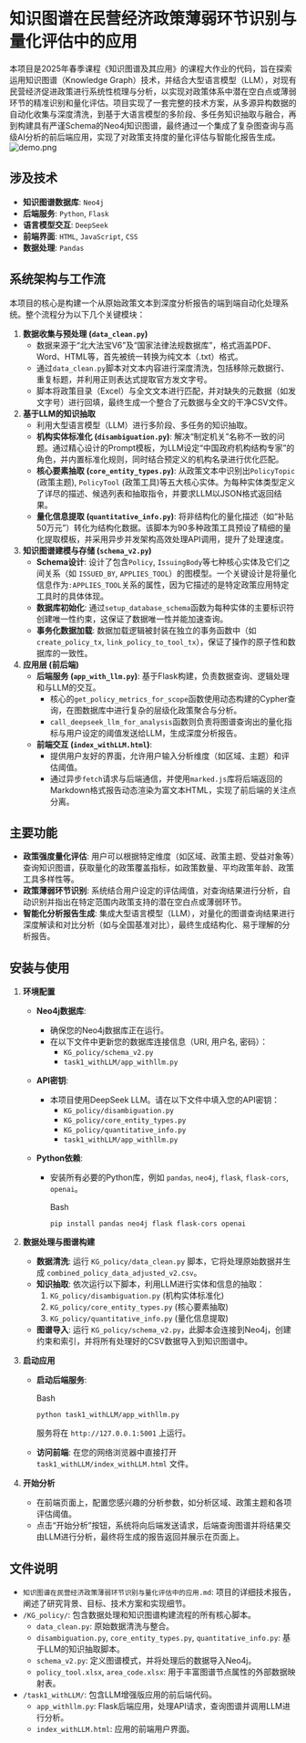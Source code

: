 # 知识图谱在民营经济政策薄弱环节识别与量化评估中的应用

本项目是2025年春季课程《知识图谱及其应用》的课程大作业的代码，旨在探索运用知识图谱（Knowledge Graph）技术，并结合大型语言模型（LLM），对现有民营经济促进政策进行系统性梳理与分析，以实现对政策体系中潜在空白点或薄弱环节的精准识别和量化评估。项目实现了一套完整的技术方案，从多源异构数据的自动化收集与深度清洗，到基于大语言模型的多阶段、多任务知识抽取与融合，再到构建具有严谨Schema的Neo4j知识图谱，最终通过一个集成了复杂图查询与高级AI分析的前后端应用，实现了对政策支持度的量化评估与智能化报告生成。
![demo.png](https://img.picui.cn/free/2025/07/09/686e3a4126ae9.png)

## 涉及技术

- **知识图谱数据库**: `Neo4j`
- **后端服务**: `Python`, `Flask`
- **语言模型交互**: `DeepSeek`
- **前端界面**: `HTML`, `JavaScript`, `CSS`
- **数据处理**: `Pandas`

## 系统架构与工作流

本项目的核心是构建一个从原始政策文本到深度分析报告的端到端自动化处理系统。整个流程分为以下几个关键模块：

1. **数据收集与预处理 (`data_clean.py`)**
   - 数据来源于“北大法宝V6”及“国家法律法规数据库”，格式涵盖PDF、Word、HTML等，首先被统一转换为纯文本（.txt）格式。
   - 通过`data_clean.py`脚本对文本内容进行深度清洗，包括移除元数据行、重复标题，并利用正则表达式提取官方发文字号。
   - 脚本将政策目录（Excel）与全文文本进行匹配，并对缺失的元数据（如发文字号）进行回填，最终生成一个整合了元数据与全文的干净CSV文件。
2. **基于LLM的知识抽取**
   - 利用大型语言模型（LLM）进行多阶段、多任务的知识抽取。
   - **机构实体标准化 (`disambiguation.py`)**: 解决“制定机关”名称不一致的问题。通过精心设计的Prompt模板，为LLM设定“中国政府机构结构专家”的角色，并内置标准化规则，同时结合预定义的机构名录进行优化匹配。
   - **核心要素抽取 (`core_entity_types.py`)**: 从政策文本中识别出`PolicyTopic` (政策主题), `PolicyTool` (政策工具)等五大核心实体。为每种实体类型定义了详尽的描述、候选列表和抽取指令，并要求LLM以JSON格式返回结果。
   - **量化信息提取 (`quantitative_info.py`)**: 将非结构化的量化描述（如“补贴50万元”）转化为结构化数据。该脚本为90多种政策工具预设了精细的量化提取模板，并采用异步并发架构高效处理API调用，提升了处理速度。
3. **知识图谱建模与存储 (`schema_v2.py`)**
   - **Schema设计**: 设计了包含`Policy`, `IssuingBody`等七种核心实体及它们之间关系（如 `ISSUED_BY`, `APPLIES_TOOL`）的图模型。一个关键设计是将量化信息作为`:APPLIES_TOOL`关系的属性，因为它描述的是特定政策应用特定工具时的具体体现。
   - **数据库初始化**: 通过`setup_database_schema`函数为每种实体的主要标识符创建唯一性约束，这保证了数据唯一性并能加速查询。
   - **事务化数据加载**: 数据加载逻辑被封装在独立的事务函数中（如`create_policy_tx`, `link_policy_to_tool_tx`），保证了操作的原子性和数据库的一致性。
4. **应用层 (前后端)**
   - **后端服务 (`app_with_llm.py`)**: 基于Flask构建，负责数据查询、逻辑处理和与LLM的交互。
     - 核心的`get_policy_metrics_for_scope`函数使用动态构建的Cypher查询，在图数据库中进行复杂的层级化政策聚合与分析。
     - `call_deepseek_llm_for_analysis`函数则负责将图谱查询出的量化指标与用户设定的阈值发送给LLM，生成深度分析报告。
   - **前端交互 (`index_withLLM.html`)**:
     - 提供用户友好的界面，允许用户输入分析维度（如区域、主题）和评估阈值。
     - 通过异步`fetch`请求与后端通信，并使用`marked.js`库将后端返回的Markdown格式报告动态渲染为富文本HTML，实现了前后端的关注点分离。

## 主要功能

- **政策强度量化评估**: 用户可以根据特定维度（如区域、政策主题、受益对象等）查询知识图谱，获取量化的政策覆盖指标，如政策数量、平均政策年龄、政策工具多样性等。
- **政策薄弱环节识别**: 系统结合用户设定的评估阈值，对查询结果进行分析，自动识别并指出在特定范围内政策支持的潜在空白点或薄弱环节。
- **智能化分析报告生成**: 集成大型语言模型（LLM），对量化的图谱查询结果进行深度解读和对比分析（如与全国基准对比），最终生成结构化、易于理解的分析报告。

## 安装与使用

1. **环境配置**

   - **Neo4j数据库**:

     - 确保您的Neo4j数据库正在运行。
     - 在以下文件中更新您的数据库连接信息（URI, 用户名, 密码）：
       - `KG_policy/schema_v2.py`
       - `task1_withLLM/app_withllm.py`

   - **API密钥**:

     - 本项目使用DeepSeek LLM。请在以下文件中填入您的API密钥：
       - `KG_policy/disambiguation.py`
       - `KG_policy/core_entity_types.py`
       - `KG_policy/quantitative_info.py`
       - `task1_withLLM/app_withllm.py`

   - **Python依赖**:

     - 安装所有必要的Python库，例如 `pandas`, `neo4j`, `flask`, `flask-cors`, `openai`。

       Bash

       ```
       pip install pandas neo4j flask flask-cors openai
       ```

2. **数据处理与图谱构建**

   - **数据清洗**: 运行 `KG_policy/data_clean.py` 脚本，它将处理原始数据并生成 `combined_policy_data_adjusted_v2.csv`。
   - **知识抽取**: 依次运行以下脚本，利用LLM进行实体和信息的抽取：
     1. `KG_policy/disambiguation.py` (机构实体标准化)
     2. `KG_policy/core_entity_types.py` (核心要素抽取)
     3. `KG_policy/quantitative_info.py` (量化信息提取)
   - **图谱导入**: 运行 `KG_policy/schema_v2.py`，此脚本会连接到Neo4j，创建约束和索引，并将所有处理好的CSV数据导入到知识图谱中。

3. **启动应用**

   - **启动后端服务**:

     Bash

     ```
     python task1_withLLM/app_withllm.py
     ```

     服务将在 `http://127.0.0.1:5001` 上运行。

   - **访问前端**: 在您的网络浏览器中直接打开 `task1_withLLM/index_withLLM.html` 文件。

4. **开始分析**

   - 在前端页面上，配置您感兴趣的分析参数，如分析区域、政策主题和各项评估阈值。
   - 点击“开始分析”按钮，系统将向后端发送请求，后端查询图谱并将结果交由LLM进行分析，最终将生成的报告返回并展示在页面上。

## 文件说明

- `知识图谱在民营经济政策薄弱环节识别与量化评估中的应用.md`: 项目的详细技术报告，阐述了研究背景、目标、技术方案和实现细节。
- `/KG_policy/`: 包含数据处理和知识图谱构建流程的所有核心脚本。
  - `data_clean.py`: 原始数据清洗与整合。
  - `disambiguation.py`, `core_entity_types.py`, `quantitative_info.py`: 基于LLM的知识抽取脚本。
  - `schema_v2.py`: 定义图谱模式，并将处理后的数据导入Neo4j。
  - `policy_tool.xlsx`, `area_code.xlsx`: 用于丰富图谱节点属性的外部数据映射表。
- `/task1_withLLM/`: 包含LLM增强版应用的前后端代码。
  - `app_withllm.py`: Flask后端应用，处理API请求，查询图谱并调用LLM进行分析。
  - `index_withLLM.html`: 应用的前端用户界面。
